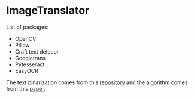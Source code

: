# ImageTranslator
 
List of packages:
* OpenCV
* Pillow
* Craft text detecor
* Googletrans
* Pytesseract
* EasyOCR

The text binarization comes from this [repository](https://github.com/jasonlfunk/ocr-text-extraction) and the algorithm comes from this [paper](http://www.m.cs.osakafu-u.ac.jp/cbdar2007/proceedings/papers/O1-1.pdf).